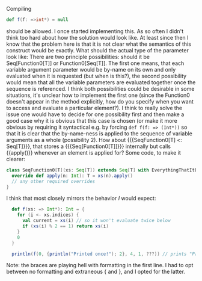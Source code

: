 Compiling

```scala
def f(f: =>int*) = null
```

should be allowed.
I once started implementing this. As so often I didn't think too hard about how the solution would look like. At least since then I know that the problem here is that it is not clear what the semantics of this construct would be exactly. What should the actual type of the parameter look like: There are two principle possibilities: should it be Seq[Function0[T]] or Function0[Seq[T]]. The first one means, that each variable argument parameter would be by-name on its own and only evaluated when it is requested (but when is this?), the second possibility would mean that all the variable parameters are evaluated together once the sequence is referenced.
I think both possibilities could be desirable in some situations, it's unclear how to implement the first one (since the Function0 doesn't appear in the method explicitly, how do you specify when you want to access and evaluate a particular element?).
I think to really solve the issue one would have to decide for one possibility first and then make a good case why it is obvious that this case is chosen (or make it more obvious by requiring it syntactical e.g. by forcing `def f(f: => (Int*))` so that it is clear that the by-name-ness is applied to the sequence of variable arguments as a whole (possibility 2).
How about {{{SeqFunction0[T] <: Seq[T]}}}, that stores a {{{Seq[Function0[T]]}}} internally but calls {{apply()}} whenever an element is applied for? Some code, to make it clearer:

```scala
class SeqFunction0[T](xs: Seq[T]) extends Seq[T] with EverythingThatItEntails[T, SeqFunction0[T]] {
  override def apply(n: Int): T = xs(n).apply()
  // any other required overrides
}
```

I think that most closely mirrors the behavior *I* would expect:

```scala
  def f(xs: => Int*): Int = {
    for (i <- xs.indices) {
      val current = xs(i) // so it won't evaluate twice below
      if (xs(i) % 2 == 1) return xs(i)
    }
    0
  }

  println(f(0, {println("Printed once!"); 2}, 4, 1, ???)) // prints "Printed once!" then "1"
```

Note: the braces are playing hell with formatting in the first line. I had to opt between no formatting and extraneous { and }, and I opted for the latter.
